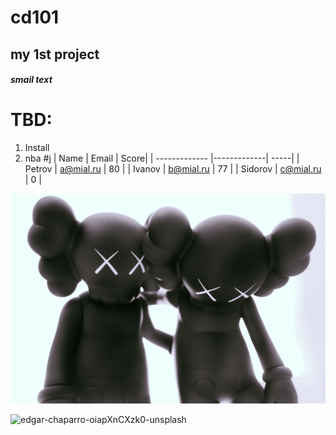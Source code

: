 # cd101

## my 1st project

##### smail text

# TBD:
1. Install 
2. nba
#j
| Name          | Email       | Score|
| ------------- |-------------| -----|
| Petrov        | a@mial.ru   |  80  |
| Ivanov        | b@mial.ru   |  77  |
| Sidorov       | c@mial.ru   |   0  |

![kaws](12.jpg)

![edgar-chaparro-oiapXnCXzk0-unsplash](https://user-images.githubusercontent.com/99869657/154445337-fc3ae3c7-758f-4c90-8337-ee7cb6d9912c.jpg)


